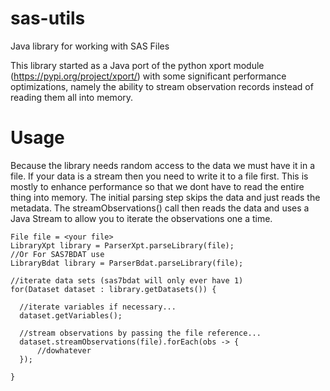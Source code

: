 # sas-utils

Java library for working with SAS Files

This library started as a Java port of the python xport module (https://pypi.org/project/xport/) with some significant performance optimizations, namely the ability to stream observation records instead of reading them all into memory.

# Usage

Because the library needs random access to the data we must have it in a file. If your data is a stream then you need to write it to a file first. This is mostly to enhance performance so that we dont have to read the entire thing into memory. The initial parsing step skips the data and just reads the metadata. The streamObservations() call then reads the data and uses a Java Stream to allow you to iterate the observations one a time.

```
File file = <your file>
LibraryXpt library = ParserXpt.parseLibrary(file);
//Or For SAS7BDAT use
LibraryBdat library = ParserBdat.parseLibrary(file);

//iterate data sets (sas7bdat will only ever have 1)
for(Dataset dataset : library.getDatasets()) {

  //iterate variables if necessary...
  dataset.getVariables();

  //stream observations by passing the file reference...
  dataset.streamObservations(file).forEach(obs -> {
      //dowhatever
  });

}

```
